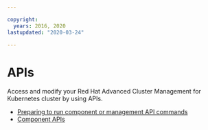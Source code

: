 ```yaml
---

copyright:
  years: 2016, 2020
lastupdated: "2020-03-24"

---
```


# APIs

Access and modify your Red Hat Advanced Cluster Management for Kubernetes cluster by using APIs.

- [Preparing to run component or management API commands](../apis/access_api.md)
- [Component APIs](../apis/component_apis.md)
